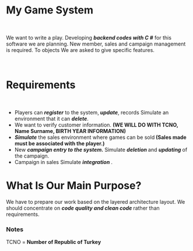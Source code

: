 <h1>My Game System</h1>
</br>
<p>We want to write a play. Developing <b><i>backend codes with C #</i></b> for this software
we are planning. New member, sales and campaign management is required. To objects
We are asked to give specific features.</p>
</br>
<h1>Requirements</h1>
</br>
<ul type="a">
  
  <li>Players can <b><i>register</b></i>  to the system,<b><i> update</b></i>, records Simulate an environment that it can <b><i>delete</i></b>.</li>
  <li>We want to verify customer information. <b> (WE WILL DO WITH TCNO, Name Surname, BIRTH YEAR INFORMATION) </b></li>
  <li><b><i>Simulate</i></b> the sales environment where games can be sold<b> (Sales made must be associated with the player.)</b>
  <li>New <b><i> campaign entry to the system.</i> </b> Simulate <b><i> deletion</i> </b> and <b><i> updating </i></b>  of the campaign.
  <li>Campaign in sales Simulate <b><i> integration </i></b>.  
  
  </ul>
  <h1>What Is Our Main Purpose?</h1>
  <p>We have to prepare our work based on the <one> layered architecture </i> </b> layout. We should concentrate on <b> <i> code quality and clean code </b> </i> rather than requirements.</p>
  
  <h3>Notes</h3>
  <p color = "Red">TCNO =<b> Number of Republic of Turkey</b></p>
  
  

